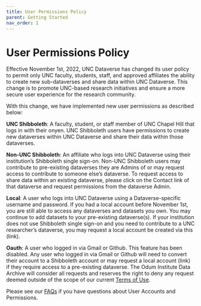 ```yaml
---
title: User Permissions Policy
parent: Getting Started
nav_order: 1
---
```

<script src="https://unpkg.com/vanilla-back-to-top@7.2.1/dist/vanilla-back-to-top.min.js"></script>
<script>addBackToTop({
  diameter: 56,
  backgroundColor: 'rgb(75, 156, 211)',
  textColor: '#fff'
})</script>

# User Permissions Policy

Effective November 1st, 2022, UNC Dataverse has changed its user policy to permit only UNC faculty, students, staff, and 
approved affiliates the ability to create new sub-dataverses and share data within UNC Dataverse. 
This change is to promote UNC-based research initiatives and ensure a more secure user experience for the 
research community. 
<p></p>
With this change, we have implemented new user permissions as described below:
<p></p>
<b>UNC Shibboleth</b>: A faculty, student, or staff member of UNC Chapel Hill that logs in with their onyen. 
UNC Shibboleth users have permissions to create new dataverses within UNC Dataverse and share their data 
within those dataverses.
<p></p>
<b>Non-UNC Shibboleth</b>: An affiliate who logs into UNC Dataverse using their institution’s Shibboleth single 
sign-on. Non-UNC Shibboleth users may contribute to pre-existing dataverses they are Admins of or may request 
access to contribute to someone else’s dataverse. To request access to share data within an existing dataverse, 
please click on the Contact link of that dataverse and request permissions from the dataverse Admin.
<p></p>
<b>Local</b>: A user who logs into UNC Dataverse using a Dataverse-specific username and password. If you had a 
local account before November 1st, you are still able to access any dataverses and datasets you own. You may 
continue to add datasets to your pre-existing dataverse(s). If your institution does not use Shibboleth single 
sign-on and you need to contribute to a UNC researcher’s dataverse, you may request a local account be created 
via this (link).
<p></p>
<b>Oauth</b>: A user who logged in via Gmail or Github. This feature has been disabled. Any user who logged in 
via Gmail or Github will need to convert their account to a Shibboleth account or may request a local account (link) 
if they require access to a pre-existing dataverse. The Odum Institute Data Archive will consider all requests 
and reserves the right to deny any request deemed outside of the scope of our current 
<a href="https://odum.unc.edu/wp-content/uploads/sites/1060/2022/11/Policy_UNCDataverseTermsofUse_20221101.pdf" target="_blank">Terms of Use</a>.
<p></p> 
Please see our <a href="https://agooch.github.io/testsite/faqs.html" target="_blank">FAQs</a> if you have questions 
about User Accounts and Permissions.
